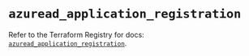 # `azuread_application_registration`

Refer to the Terraform Registry for docs: [`azuread_application_registration`](https://registry.terraform.io/providers/hashicorp/azuread/3.1.0/docs/resources/application_registration).
